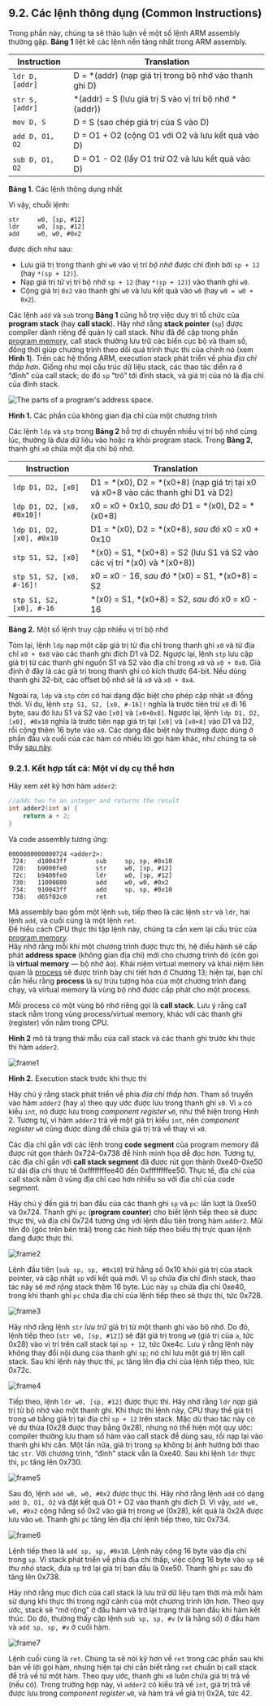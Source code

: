 ## 9.2. Các lệnh thông dụng (Common Instructions)  

Trong phần này, chúng ta sẽ thảo luận về một số lệnh ARM assembly thường gặp. **Bảng 1** liệt kê các lệnh nền tảng nhất trong ARM assembly.

| Instruction | Translation |
| --- | --- |
| `ldr D, [addr]` | D = \*(addr) (nạp giá trị trong bộ nhớ vào thanh ghi D) |
| `str S, [addr]` | \*(addr) = S (lưu giá trị S vào vị trí bộ nhớ \*(addr)) |
| `mov D, S` | D = S (sao chép giá trị của S vào D) |
| `add D, O1, O2` | D = O1 + O2 (cộng O1 với O2 và lưu kết quả vào D) |
| `sub D, O1, O2` | D = O1 - O2 (lấy O1 trừ O2 và lưu kết quả vào D) |

**Bảng 1.** Các lệnh thông dụng nhất

Vì vậy, chuỗi lệnh:

```
str     w0, [sp, #12]
ldr     w0, [sp, #12]
add     w0, w0, #0x2
```

được dịch như sau:

- Lưu giá trị trong thanh ghi `w0` vào vị trí *bộ nhớ* được chỉ định bởi `sp + 12` (hay `*(sp + 12)`).
- Nạp giá trị *từ* vị trí bộ nhớ `sp + 12` (hay `*(sp + 12)`) vào thanh ghi `w0`.
- Cộng giá trị `0x2` vào thanh ghi `w0` và lưu kết quả vào `w0` (hay `w0 = w0 + 0x2`).

Các lệnh `add` và `sub` trong **Bảng 1** cũng hỗ trợ việc duy trì tổ chức của **program stack** (hay **call stack**). Hãy nhớ rằng **stack pointer** (`sp`) được compiler dành riêng để quản lý call stack. Như đã đề cập trong phần [program memory](../C2-C_depth/scope_memory.html#_parts_of_program_memory_and_scope), call stack thường lưu trữ các biến cục bộ và tham số, đồng thời giúp chương trình theo dõi quá trình thực thi của chính nó (xem **Hình 1**). Trên các hệ thống ARM, execution stack phát triển về phía *địa chỉ thấp hơn*. Giống như mọi cấu trúc dữ liệu stack, các thao tác diễn ra ở “đỉnh” của call stack; do đó `sp` “trỏ” tới đỉnh stack, và giá trị của nó là địa chỉ của đỉnh stack.

![The parts of a program's address space.](_images/memparts.png)  

**Hình 1.** Các phần của không gian địa chỉ của một chương trình

Các lệnh `ldp` và `stp` trong **Bảng 2** hỗ trợ di chuyển nhiều vị trí bộ nhớ cùng lúc, thường là đưa dữ liệu vào hoặc ra khỏi program stack. Trong **Bảng 2**, thanh ghi `x0` chứa một địa chỉ bộ nhớ.

| Instruction | Translation |
| --- | --- |
| `ldp D1, D2, [x0]` | D1 = \*(x0), D2 = \*(x0+8) (nạp giá trị tại x0 và x0+8 vào các thanh ghi D1 và D2) |
| `ldp D1, D2, [x0, #0x10]!` | x0 = x0 + 0x10, *sau đó* D1 = \*(x0), D2 = \*(x0+8) |
| `ldp D1, D2, [x0], #0x10` | D1 = \*(x0), D2 = \*(x0+8), *sau đó* x0 = x0 + 0x10 |
| `stp S1, S2, [x0]` | \*(x0) = S1, \*(x0+8) = S2 (lưu S1 và S2 vào các vị trí \*(x0) và \*(x0+8)) |
| `stp S1, S2, [x0, #-16]!` | x0 = x0 - 16, *sau đó* \*(x0) = S1, \*(x0+8) = S2 |
| `stp S1, S2, [x0], #-16` | \*(x0) = S1, \*(x0+8) = S2, *sau đó* x0 = x0 - 16 |

**Bảng 2.** Một số lệnh truy cập nhiều vị trí bộ nhớ

Tóm lại, lệnh `ldp` nạp một cặp giá trị từ địa chỉ trong thanh ghi `x0` và từ địa chỉ `x0 + 0x8` vào các thanh ghi đích D1 và D2. Ngược lại, lệnh `stp` lưu cặp giá trị từ các thanh ghi nguồn S1 và S2 vào địa chỉ trong `x0` và `x0 + 0x8`. Giả định ở đây là các giá trị trong thanh ghi có kích thước 64-bit. Nếu dùng thanh ghi 32-bit, các offset bộ nhớ sẽ là `x0` và `x0 + 0x4`.

Ngoài ra, `ldp` và `stp` còn có hai dạng đặc biệt cho phép cập nhật `x0` đồng thời. Ví dụ, lệnh `stp S1, S2, [x0, #-16]!` nghĩa là trước tiên trừ `x0` đi 16 byte, sau đó lưu S1 và S2 vào `[x0]` và `[x0+0x8]`. Ngược lại, lệnh `ldp D1, D2, [x0], #0x10` nghĩa là trước tiên nạp giá trị tại `[x0]` và `[x0+8]` vào D1 và D2, rồi cộng thêm 16 byte vào `x0`. Các dạng đặc biệt này thường được dùng ở phần đầu và cuối của các hàm có nhiều lời gọi hàm khác, như chúng ta sẽ thấy [sau này](functions.html#_tracing_through_an_example).

### 9.2.1. Kết hợp tất cả: Một ví dụ cụ thể hơn  

Hãy xem xét kỹ hơn hàm `adder2`:

```c
//adds two to an integer and returns the result
int adder2(int a) {
    return a + 2;
}
```

Và code assembly tương ứng:

```
0000000000000724 <adder2>:
 724:   d10043ff        sub     sp, sp, #0x10
 728:   b9000fe0        str     w0, [sp, #12]
 72c:   b9400fe0        ldr     w0, [sp, #12]
 730:   11000800        add     w0, w0, #0x2
 734:   910043ff        add     sp, sp, #0x10
 738:   d65f03c0        ret
```


Mã assembly bao gồm một lệnh `sub`, tiếp theo là các lệnh `str` và `ldr`, hai lệnh `add`, và cuối cùng là một lệnh `ret`.  
Để hiểu cách CPU thực thi tập lệnh này, chúng ta cần xem lại cấu trúc của [program memory](../C2-C_depth/scope_memory.html#_parts_of_program_memory_and_scope).  
Hãy nhớ rằng mỗi khi một chương trình được thực thi, hệ điều hành sẽ cấp phát **address space** (không gian địa chỉ) mới cho chương trình đó (còn gọi là **virtual memory** — bộ nhớ ảo). Khái niệm virtual memory và khái niệm liên quan là [process](../C13-OS/processes.html#_processes) sẽ được trình bày chi tiết hơn ở Chương 13; hiện tại, bạn chỉ cần hiểu rằng **process** là sự trừu tượng hóa của một chương trình đang chạy, và virtual memory là vùng bộ nhớ được cấp phát cho một process.  

Mỗi process có một vùng bộ nhớ riêng gọi là **call stack**. Lưu ý rằng call stack nằm trong vùng process/virtual memory, khác với các thanh ghi (register) vốn nằm trong CPU.

**Hình 2** mô tả trạng thái mẫu của call stack và các thanh ghi trước khi thực thi hàm `adder2`.

![frame1](_images/ex1_1.png)  

**Hình 2.** Execution stack trước khi thực thi

Hãy chú ý rằng stack phát triển về phía *địa chỉ thấp hơn*. Tham số truyền vào hàm `adder2` (hay `a`) theo quy ước được lưu trong thanh ghi `x0`. Vì `a` có kiểu `int`, nó được lưu trong *component register* `w0`, như thể hiện trong Hình 2. Tương tự, vì hàm `adder2` trả về một giá trị kiểu `int`, nên *component register* `w0` cũng được dùng để chứa giá trị trả về thay vì `x0`.

Các địa chỉ gắn với các lệnh trong **code segment** của program memory đã được rút gọn thành 0x724–0x738 để hình minh họa dễ đọc hơn. Tương tự, các địa chỉ gắn với **call stack segment** đã được rút gọn thành 0xe40–0xe50 từ dải địa chỉ thực tế 0xffffffffee40 đến 0xffffffffee50. Thực tế, địa chỉ của call stack nằm ở vùng địa chỉ cao hơn nhiều so với địa chỉ của code segment.

Hãy chú ý đến giá trị ban đầu của các thanh ghi `sp` và `pc`: lần lượt là 0xe50 và 0x724. Thanh ghi `pc` (**program counter**) cho biết lệnh tiếp theo sẽ được thực thi, và địa chỉ 0x724 tương ứng với lệnh đầu tiên trong hàm `adder2`. Mũi tên đỏ (góc trên bên trái) trong các hình tiếp theo biểu thị trực quan lệnh đang được thực thi.

![frame2](_images/ex1_2.png)  

Lệnh đầu tiên (`sub sp, sp, #0x10`) trừ hằng số 0x10 khỏi giá trị của stack pointer, và cập nhật `sp` với kết quả mới. Vì `sp` chứa địa chỉ đỉnh stack, thao tác này sẽ *mở rộng* stack thêm 16 byte. Lúc này `sp` chứa địa chỉ 0xe40, trong khi thanh ghi `pc` chứa địa chỉ của lệnh tiếp theo sẽ thực thi, tức 0x728.

![frame3](_images/ex1_3.png)  

Hãy nhớ rằng lệnh `str` *lưu trữ* giá trị từ một thanh ghi vào bộ nhớ. Do đó, lệnh tiếp theo (`str w0, [sp, #12]`) sẽ đặt giá trị trong `w0` (giá trị của `a`, tức 0x28) vào vị trí trên call stack tại `sp + 12`, tức 0xe4c. Lưu ý rằng lệnh này không thay đổi nội dung của thanh ghi `sp`; nó chỉ lưu một giá trị lên call stack. Sau khi lệnh này thực thi, `pc` tăng lên địa chỉ của lệnh tiếp theo, tức 0x72c.

![frame4](_images/ex1_4.png)  

Tiếp theo, lệnh `ldr w0, [sp, #12]` được thực thi. Hãy nhớ rằng `ldr` *nạp* giá trị từ bộ nhớ vào một thanh ghi. Khi thực thi lệnh này, CPU thay thế giá trị trong `w0` bằng giá trị tại địa chỉ `sp + 12` trên stack. Mặc dù thao tác này có vẻ dư thừa (0x28 được thay bằng 0x28), nhưng nó thể hiện một quy ước: compiler thường lưu tham số hàm vào call stack để dùng sau, rồi nạp lại vào thanh ghi khi cần. Một lần nữa, giá trị trong `sp` không bị ảnh hưởng bởi thao tác `str`. Với chương trình, “đỉnh” stack vẫn là 0xe40. Sau khi lệnh `ldr` thực thi, `pc` tăng lên 0x730.

![frame5](_images/ex1_5.png)  

Sau đó, lệnh `add w0, w0, #0x2` được thực thi. Hãy nhớ rằng lệnh `add` có dạng `add D, O1, O2` và đặt kết quả O1 + O2 vào thanh ghi đích D. Vì vậy, `add w0, w0, #0x2` cộng hằng số 0x2 vào giá trị trong `w0` (0x28), kết quả là 0x2A được lưu vào `w0`. Thanh ghi `pc` tăng lên địa chỉ lệnh tiếp theo, tức 0x734.

![frame6](_images/ex1_6.png)  

Lệnh tiếp theo là `add sp, sp, #0x10`. Lệnh này cộng 16 byte vào địa chỉ trong `sp`. Vì stack phát triển về phía địa chỉ thấp, việc cộng 16 byte vào `sp` sẽ *thu nhỏ* stack, đưa `sp` trở lại giá trị ban đầu là 0xe50. Thanh ghi `pc` sau đó tăng lên 0x738.

Hãy nhớ rằng mục đích của call stack là lưu trữ dữ liệu tạm thời mà mỗi hàm sử dụng khi thực thi trong ngữ cảnh của một chương trình lớn hơn. Theo quy ước, stack sẽ “mở rộng” ở đầu hàm và trở lại trạng thái ban đầu khi hàm kết thúc. Do đó, thường thấy cặp lệnh `sub sp, sp, #v` (v là hằng số) ở đầu hàm và `add sp, sp, #v` ở cuối hàm.

![frame7](_images/ex1_7.png)  

Lệnh cuối cùng là `ret`. Chúng ta sẽ nói kỹ hơn về `ret` trong các phần sau khi bàn về lời gọi hàm, nhưng hiện tại chỉ cần biết rằng `ret` chuẩn bị call stack để trả về từ một hàm. Theo quy ước, thanh ghi `x0` luôn chứa giá trị trả về (nếu có). Trong trường hợp này, vì `adder2` có kiểu trả về `int`, giá trị trả về được lưu trong *component register* `w0`, và hàm trả về giá trị 0x2A, tức 42.






